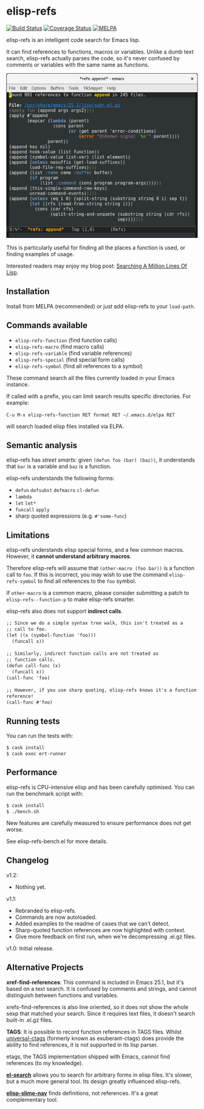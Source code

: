 # elisp-refs
[![Build Status](https://travis-ci.org/Wilfred/elisp-refs.svg?branch=master)](https://travis-ci.org/Wilfred/elisp-refs)
[![Coverage Status](https://coveralls.io/repos/github/Wilfred/elisp-refs/badge.svg?branch=master)](https://coveralls.io/github/Wilfred/elisp-refs?branch=master)
[![MELPA](http://melpa.org/packages/elisp-refs-badge.svg)](http://melpa.org/#/elisp-refs)

elisp-refs is an intelligent code search for Emacs lisp.

It can find references to functions, macros or variables. Unlike a
dumb text search, elisp-refs actually parses the code, so it's never
confused by comments or variables with the same name as functions.

![screenshot](refs_screenshot.png)

This is particularly useful for finding all the places a function is
used, or finding examples of usage.

Interested readers may enjoy my blog post:
[Searching A Million Lines Of Lisp](http://www.wilfred.me.uk/blog/2016/09/30/searching-a-million-lines-of-lisp/).

## Installation

Install from MELPA (recommended) or just add elisp-refs to your `load-path`.

## Commands available

* `elisp-refs-function` (find function calls)
* `elisp-refs-macro` (find macro calls)
* `elisp-refs-variable` (find variable references)
* `elisp-refs-special` (find special form calls)
* `elisp-refs-symbol` (find all references to a symbol)

These command search all the files currently loaded in your Emacs
instance.

If called with a prefix, you can limit search results specific
directories. For example:

`C-u M-x elisp-refs-function RET format RET ~/.emacs.d/elpa RET`

will search loaded elisp files installed via ELPA.

## Semantic analysis

elisp-refs has *street smarts*: given `(defun foo (bar) (baz))`, it
understands that `bar` is a variable and `baz` is a function.

elisp-refs understands the following forms:

* `defun` `defsubst` `defmacro` `cl-defun`
* `lambda`
* `let` `let*`
* `funcall` `apply`
* sharp quoted expressions (e.g. `#'some-func`)

## Limitations

elisp-refs understands elisp special forms, and a few common
macros. However, it **cannot understand arbitrary macros**.

Therefore elisp-refs will assume that `(other-macro (foo bar))` is a
function call to `foo`. If this is incorrect, you may wish to use the
command `elisp-refs-symbol` to find all references to the `foo` symbol.

If `other-macro` is a common macro, please consider submitting a patch
to `elisp-refs--function-p` to make elisp-refs smarter.

elisp-refs also does not support **indirect calls**.

``` emacs-lisp
;; Since we do a simple syntax tree walk, this isn't treated as a
;; call to foo.
(let ((x (symbol-function 'foo)))
  (funcall x))

;; Similarly, indirect function calls are not treated as
;; function calls.
(defun call-func (x)
  (funcall x))
(call-func 'foo)

;; However, if you use sharp quoting, elisp-refs knows it's a function
reference!
(call-func #'foo)
```

## Running tests

You can run the tests with:

```
$ cask install
$ cask exec ert-runner
```

## Performance

elisp-refs is CPU-intensive elisp and has been carefully optimised. You
can run the benchmark script with:

```
$ cask install
$ ./bench.sh
```

New features are carefully measured to ensure performance does not get
worse.

See elisp-refs-bench.el for more details.

## Changelog

v1.2:

* Nothing yet.

v1.1:

* Rebranded to elisp-refs.
* Commands are now autoloaded.
* Added examples to the readme of cases that we can't detect.
* Sharp-quoted function references are now highlighted with context.
* Give more feedback on first run, when we're decompressing .el.gz
  files.

v1.0: Initial release.

## Alternative Projects

**xref-find-references**: This command is included in Emacs 25.1, but
it's based on a text search. It is confused by comments and strings,
and cannot distinguish between functions and variables.

xrefs-find-references is also line oriented, so it does not show the
whole sexp that matched your search. Since it requires text files,
it doesn't search built-in .el.gz files.

**TAGS**: It is possible to record function references in TAGS
files. Whilst [universal-ctags](https://github.com/universal-ctags/ctags) (formerly
known as exuberant-ctags) does provide the ability to find references,
it is not supported in its lisp parser.

etags, the TAGS implementation shipped with Emacs, cannot find
references (to my knowledge).

**[el-search](https://elpa.gnu.org/packages/el-search.html)** allows
you to search for arbitrary forms in elisp files. It's slower, but a
much more general tool. Its design greatly influenced elisp-refs.

**[elisp-slime-nav](https://github.com/purcell/elisp-slime-nav)**
finds definitions, not references. It's a great complementary tool.
